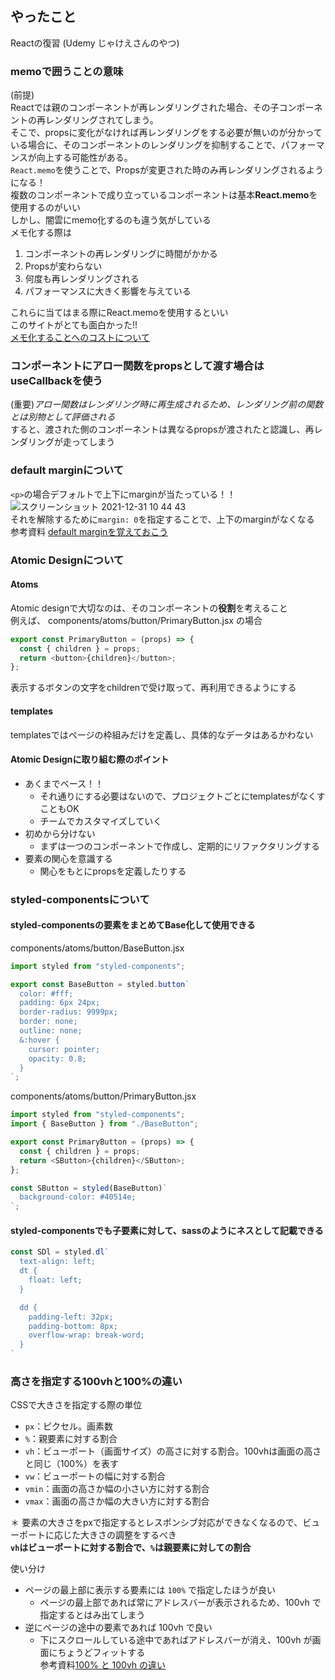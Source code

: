 ## やったこと
Reactの復習 (Udemy じゃけえさんのやつ)

### memoで囲うことの意味
(前提)  
Reactでは親のコンポーネントが再レンダリングされた場合、その子コンポーネントの再レンダリングされてしまう。  
そこで、propsに変化がなければ再レンダリングをする必要が無いのが分かっている場合に、そのコンポーネントのレンダリングを抑制することで、パフォーマンスが向上する可能性がある。  
`React.memo`を使うことで、Propsが変更された時のみ再レンダリングされるようになる！  
複数のコンポーネントで成り立っているコンポーネントは基本**React.memo**を使用するのがいい  
しかし、闇雲にmemo化するのも違う気がしている  
メモ化する際は
1. コンポーネントの再レンダリングに時間がかかる
2. Propsが変わらない
3. 何度も再レンダリングされる
4. パフォーマンスに大きく影響を与えている  

これらに当てはまる際にReact.memoを使用するといい  
このサイトがとても面白かった!!  
[メモ化することへのコストについて](https://cam-inc.co.jp/p/techblog/530551646413914939)  

### コンポーネントにアロー関数をpropsとして渡す場合はuseCallbackを使う
(重要)*アロー関数はレンダリング時に再生成されるため、レンダリング前の関数とは別物として評価される*  
すると、渡された側のコンポーネントは異なるpropsが渡されたと認識し、再レンダリングが走ってしまう  

### default marginについて
`<p>`の場合デフォルトで上下にmarginが当たっている！！  
![スクリーンショット 2021-12-31 10 44 43](https://user-images.githubusercontent.com/78260526/147798225-b354cf09-bb32-4290-9eb7-d0d2b06e1fea.png)  
それを解除するために`margin: 0`を指定することで、上下のmarginがなくなる  
参考資料 [default marginを覚えておこう](http://msw316.jpn.org/hp_kouza/html215/dft_margin.html)  

### Atomic Designについて

#### Atoms
Atomic designで大切なのは、そのコンポーネントの**役割**を考えること  
例えば、 components/atoms/button/PrimaryButton.jsx の場合
```js
export const PrimaryButton = (props) => {
  const { children } = props;
  return <button>{children}</button>;
};
```
表示するボタンの文字をchildrenで受け取って、再利用できるようにする  

#### templates
templatesではページの枠組みだけを定義し、具体的なデータはあるかわない  

#### Atomic Designに取り組む際のポイント  
- あくまでベース！！
  - それ通りにする必要はないので、プロジェクトごとにtemplatesがなくすこともOK
  - チームでカスタマイズしていく
- 初めから分けない
  - まずは一つのコンポーネントで作成し、定期的にリファクタリングする
- 要素の関心を意識する
  - 関心をもとにpropsを定義したりする  

### styled-componentsについて
#### styled-componentsの要素をまとめてBase化して使用できる  
components/atoms/button/BaseButton.jsx
```js
import styled from "styled-components";

export const BaseButton = styled.button`
  color: #fff;
  padding: 6px 24px;
  border-radius: 9999px;
  border: none;
  outline: none;
  &:hover {
    cursor: pointer;
    opacity: 0.8;
  }
`;
```
components/atoms/button/PrimaryButton.jsx
```js
import styled from "styled-components";
import { BaseButton } from "./BaseButton";

export const PrimaryButton = (props) => {
  const { children } = props;
  return <SButton>{children}</SButton>;
};

const SButton = styled(BaseButton)`
  background-color: #40514e;
`;
```

#### styled-componentsでも子要素に対して、sassのようにネスとして記載できる  
```js
const SDl = styled.dl`
  text-align: left;
  dt {
    float: left;
  }

  dd {
    padding-left: 32px;
    padding-bottom: 8px;
    overflow-wrap: break-word;
  }
`
```


###  高さを指定する100vhと100%の違い
CSSで大きさを指定する際の単位  
- `px`：ピクセル。画素数
- `%`：親要素に対する割合
- `vh`：ビューポート（画面サイズ）の高さに対する割合。100vhは画面の高さと同じ（100%）を表す
- `vw`：ビューポートの幅に対する割合
- `vmin`：画面の高さか幅の小さい方に対する割合
- `vmax`：画面の高さか幅の大きい方に対する割合

＊ 要素の大きさをpxで指定するとレスポンシブ対応ができなくなるので、ビューポートに応じた大きさの調整をするべき  
**`vh`はビューポートに対する割合で、`%`は親要素に対しての割合**  

使い分け  
- ページの最上部に表示する要素には `100%` で指定したほうが良い
  - ページの最上部であれば常にアドレスバーが表示されるため、100vh で指定するとはみ出てしまう
- 逆にページの途中の要素であれば 100vh で良い
  - 下にスクロールしている途中であればアドレスバーが消え、100vh が画面にちょうどフィットする  
参考資料[100% と 100vh の違い](https://hysryt.com/archives/1092)  

